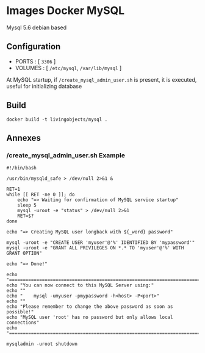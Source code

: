 # Images Docker MySQL
Mysql 5.6 debian based

## Configuration

 * PORTS : [ `3306` ]
 * VOLUMES : [ `/etc/mysql`, `/var/lib/mysql` ]

At MySQL startup, if `/create_mysql_admin_user.sh` is present, it is executed, useful for initializing database

## Build

    docker build -t livingobjects/mysql .

## Annexes

### /create_mysql_admin_user.sh Example

    #!/bin/bash

    /usr/bin/mysqld_safe > /dev/null 2>&1 &

    RET=1
    while [[ RET -ne 0 ]]; do
        echo "=> Waiting for confirmation of MySQL service startup"
        sleep 5
        mysql -uroot -e "status" > /dev/null 2>&1
        RET=$?
    done

    echo "=> Creating MySQL user longback with ${_word} password"

    mysql -uroot -e "CREATE USER 'myuser'@'%' IDENTIFIED BY 'mypassword'"
    mysql -uroot -e "GRANT ALL PRIVILEGES ON *.* TO 'myuser'@'%' WITH GRANT OPTION"

    echo "=> Done!"

    echo "========================================================================"
    echo "You can now connect to this MySQL Server using:"
    echo ""
    echo "    mysql -umyuser -pmypassword -h<host> -P<port>"
    echo ""
    echo "Please remember to change the above password as soon as possible!"
    echo "MySQL user 'root' has no password but only allows local connections"
    echo "========================================================================"

    mysqladmin -uroot shutdown